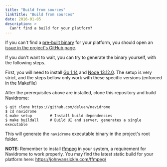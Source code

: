 ```yaml
---
title: "Build from sources"
linkTitle: "Build from sources"
date: 2016-01-05
description: >
  Can't find a build for your platform? 
---
```


If you can't find a [pre-built binary](/docs/installation/pre-built-binaries) for your platform, 
you should open an [issue in the project's GitHub page](https://github.com/deluan/navidrome/issues).

If you don't want to wait, you can try to generate the binary yourself, with the following steps.

First, you will need to install [Go 1.14](https://golang.org/dl/) and 
[Node 13.12.0](http://nodejs.org). The setup is very strict, and the steps bellow only work with 
these specific versions (enforced in the Makefile) 

After the prerequisites above are installed, clone this repository and build Navidrome:

```shell script
$ git clone https://github.com/deluan/navidrome
$ cd navidrome
$ make setup        # Install build dependencies
$ make buildall     # Build UI and server, generates a single executable
```

This will generate the `navidrome` executable binary in the project's root folder. 

**NOTE:** Remember to install [ffmpeg](https://ffmpeg.org/download.html) in your system, a requirement for Navidrome to work 
properly. You may find the latest static build for your platform here: https://johnvansickle.com/ffmpeg/ 

